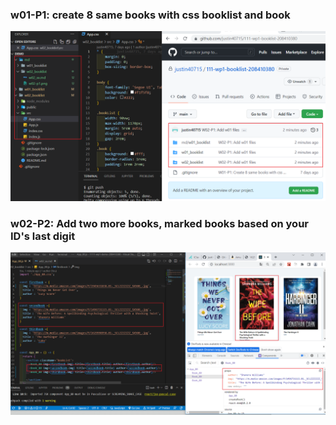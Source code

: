 ### w01-P1: create 8 same books with css booklist and book

![w02-p1.png](w02-p1.png)

### w02-P2: Add two more books, marked books based on your ID's last digit

![w02-p2.png](w02-p2.png)

